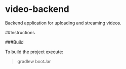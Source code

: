 # video-backend


Backend application for uploading and streaming videos.

##Instructions

###Build

To build the project execute:

> gradlew bootJar
